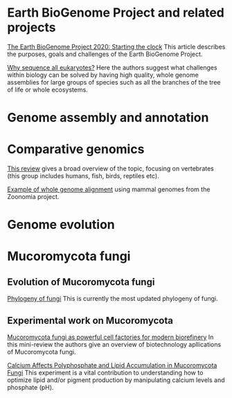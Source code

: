 # Earth BioGenome Project and related projects

[The Earth BioGenome Project 2020: Starting the clock](https://www.pnas.org/doi/10.1073/pnas.2115635118) 
This article describes the purposes, goals and challenges of the Earth BioGenome Project.

[Why sequence all eukaryotes?](https://www.pnas.org/doi/full/10.1073/pnas.2115636118) 
Here the authors suggest what challenges within biology can be solved by having high quality, whole genome assemblies for large groups of species such as all the branches of the tree of life or whole ecosystems.


# Genome assembly and annotation

# Comparative genomics

[This review](https://www.nature.com/articles/nrg.2017.51) gives a broad overview of the topic, focusing on vertebrates (this group includes humans, fish, birds, reptiles etc). 

[Example of whole genome alignment](https://www.nature.com/articles/s41586-020-2876-6) using mammal genomes from the Zoonomia project. 



# Genome evolution

# Mucoromycota fungi

## Evolution of Mucoromycota fungi

[Phylogeny of fungi](https://doi.org/10.1016/j.cub.2021.01.074) This is currently the most updated phylogeny of fungi. 

## Experimental work on Mucoromycota

[Mucoromycota fungi as powerful cell factories for modern biorefinery](https://link.springer.com/article/10.1007/s00253-021-11720-1) In this mini-review the authors give an overview of biotechnology apllications of Mucoromycota fungi. 

[Calcium Affects Polyphosphate and Lipid Accumulation in Mucoromycota Fungi](https://www.mdpi.com/2309-608X/7/4/300) This experiment is a vital contribution to understanding how to optimize lipid and/or pigment production by manipulating calcium levels and phosphate (pH). 
